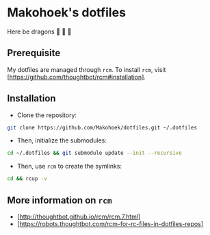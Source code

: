 # Makohoek's dotfiles

Here be dragons :dragon: :dragon: :dragon:

## Prerequisite
My dotfiles are managed through `rcm`.
To install `rcm`, visit [https://github.com/thoughtbot/rcm#installation].


## Installation
- Clone the repository:
```sh
git clone https://github.com/Makohoek/dotfiles.git ~/.dotfiles
```

- Then, initialize the submodules:
```sh
cd ~/.dotfiles && git submodule update --init --recursive
```

- Then, use `rcm` to create the symlinks:
```sh
cd && rcup -v
```

## More information on `rcm`
- [http://thoughtbot.github.io/rcm/rcm.7.html]
- [https://robots.thoughtbot.com/rcm-for-rc-files-in-dotfiles-repos]
